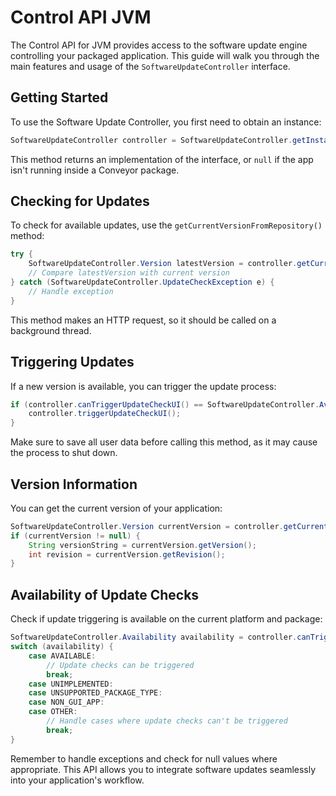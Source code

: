 # Control API JVM

The Control API for JVM provides access to the software update engine controlling your packaged application. This guide will walk you through the main features and usage of the `SoftwareUpdateController` interface.

## Getting Started

To use the Software Update Controller, you first need to obtain an instance:

```java
SoftwareUpdateController controller = SoftwareUpdateController.getInstance();
```

This method returns an implementation of the interface, or `null` if the app isn't running inside a Conveyor package.

## Checking for Updates

To check for available updates, use the `getCurrentVersionFromRepository()` method:

```java
try {
    SoftwareUpdateController.Version latestVersion = controller.getCurrentVersionFromRepository();
    // Compare latestVersion with current version
} catch (SoftwareUpdateController.UpdateCheckException e) {
    // Handle exception
}
```

This method makes an HTTP request, so it should be called on a background thread.

## Triggering Updates

If a new version is available, you can trigger the update process:

```java
if (controller.canTriggerUpdateCheckUI() == SoftwareUpdateController.Availability.AVAILABLE) {
    controller.triggerUpdateCheckUI();
}
```

Make sure to save all user data before calling this method, as it may cause the process to shut down.

## Version Information

You can get the current version of your application:

```java
SoftwareUpdateController.Version currentVersion = controller.getCurrentVersion();
if (currentVersion != null) {
    String versionString = currentVersion.getVersion();
    int revision = currentVersion.getRevision();
}
```

## Availability of Update Checks

Check if update triggering is available on the current platform and package:

```java
SoftwareUpdateController.Availability availability = controller.canTriggerUpdateCheckUI();
switch (availability) {
    case AVAILABLE:
        // Update checks can be triggered
        break;
    case UNIMPLEMENTED:
    case UNSUPPORTED_PACKAGE_TYPE:
    case NON_GUI_APP:
    case OTHER:
        // Handle cases where update checks can't be triggered
        break;
}
```

Remember to handle exceptions and check for null values where appropriate. This API allows you to integrate software updates seamlessly into your application's workflow.
